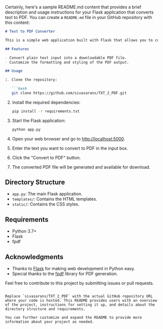 Certainly, here's a sample README.md content that provides a brief description and usage instructions for your Flask application that converts text to PDF. You can create a `README.md` file in your GitHub repository with this content:

```markdown
# Text to PDF Converter

This is a simple web application built with Flask that allows you to convert text to PDF files.

## Features

- Convert plain text input into a downloadable PDF file.
- Customize the formatting and styling of the PDF output.

## Usage

1. Clone the repository:

   ```bash
   git clone https://github.com/sivasarans/TXT_2_PDF.git
   ```

2. Install the required dependencies:

   ```bash
   pip install -r requirements.txt
   ```

3. Start the Flask application:

   ```bash
   python app.py
   ```

4. Open your web browser and go to [http://localhost:5000](http://localhost:5000).

5. Enter the text you want to convert to PDF in the input box.

6. Click the "Convert to PDF" button.

7. The converted PDF file will be generated and available for download.

## Directory Structure

- `app.py`: The main Flask application.
- `templates/`: Contains the HTML templates.
- `static/`: Contains the CSS styles.

## Requirements

- Python 3.7+
- Flask
- fpdf

## Acknowledgments

- Thanks to [Flask](https://flask.palletsprojects.com/en/2.1.x/) for making web development in Python easy.
- Special thanks to the [fpdf](https://pyfpdf.readthedocs.io/en/latest/) library for PDF generation.

Feel free to contribute to this project by submitting issues or pull requests.
```

Replace `sivasarans/TXT_2_PDF` with the actual GitHub repository URL where your code is hosted. This README provides users with an overview of the project, instructions for setting it up, and details about the directory structure and requirements.

You can further customize and expand the README to provide more information about your project as needed.
